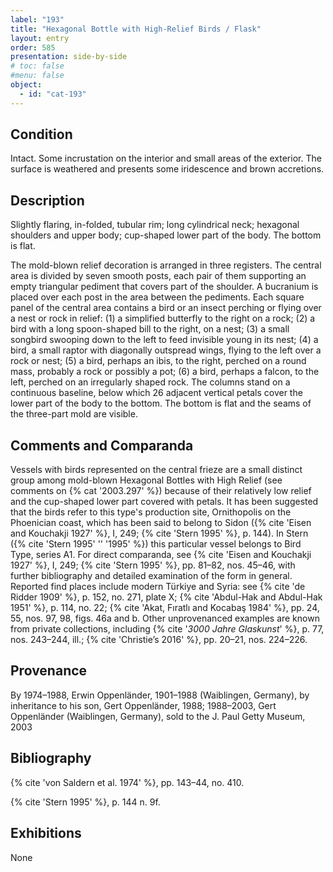 ```yaml
---
label: "193"
title: "Hexagonal Bottle with High-Relief Birds / Flask"
layout: entry
order: 585
presentation: side-by-side
# toc: false
#menu: false 
object:
  - id: "cat-193"
---
```


## Condition

Intact. Some incrustation on the interior and small areas of the exterior. The surface is weathered and presents some iridescence and brown accretions.

## Description

Slightly flaring, in-folded, tubular rim; long cylindrical neck; hexagonal shoulders and upper body; cup-shaped lower part of the body. The bottom is flat.

The mold-blown relief decoration is arranged in three registers. The central area is divided by seven smooth posts, each pair of them supporting an empty triangular pediment that covers part of the shoulder. A bucranium is placed over each post in the area between the pediments. Each square panel of the central area contains a bird or an insect perching or flying over a nest or rock in relief: (1) a simplified butterfly to the right on a rock; (2) a bird with a long spoon-shaped bill to the right, on a nest; (3) a small songbird swooping down to the left to feed invisible young in its nest; (4) a bird, a small raptor with diagonally outspread wings, flying to the left over a rock or nest; (5) a bird, perhaps an ibis, to the right, perched on a round mass, probably a rock or possibly a pot; (6) a bird, perhaps a falcon, to the left, perched on an irregularly shaped rock. The columns stand on a continuous baseline, below which 26 adjacent vertical petals cover the lower part of the body to the bottom. The bottom is flat and the seams of the three-part mold are visible.

## Comments and Comparanda

Vessels with birds represented on the central frieze are a small distinct group among mold-blown Hexagonal Bottles with High Relief (see comments on {% cat '2003.297' %}) because of their relatively low relief and the cup-shaped lower part covered with petals. It has been suggested that the birds refer to this type's production site, Ornithopolis on the Phoenician coast, which has been said to belong to Sidon ({% cite 'Eisen and Kouchakji 1927' %}, I, 249; {% cite 'Stern 1995' %}, p. 144). In Stern ({% cite 'Stern 1995' '' '1995' %}) this particular vessel belongs to Bird Type, series A1. For direct comparanda, see {% cite 'Eisen and Kouchakji 1927' %}, I, 249; {% cite 'Stern 1995' %}, pp. 81–82, nos. 45–46, with further bibliography and detailed examination of the form in general. Reported find places include modern Türkiye and Syria: see {% cite 'de Ridder 1909' %}, p. 152, no. 271, plate X; {% cite 'Abdul-Hak and Abdul-Hak 1951' %}, p. 114, no. 22; {% cite 'Akat, Fıratlı and Kocabaş 1984' %}, pp. 24, 55, nos. 97, 98, figs. 46a and b. Other unprovenanced examples are known from private collections, including {% cite '*3000 Jahre Glaskunst*' %}, p. 77, nos. 243–244, ill.; {% cite 'Christie’s 2016' %}, pp. 20–21, nos. 224–226.

## Provenance

By 1974–1988, Erwin Oppenländer, 1901–1988 (Waiblingen, Germany), by inheritance to his son, Gert Oppenländer, 1988; 1988–2003, Gert Oppenländer (Waiblingen, Germany), sold to the J. Paul Getty Museum, 2003

## Bibliography

{% cite 'von Saldern et al. 1974' %}, pp. 143–44, no. 410.

{% cite 'Stern 1995' %}, p. 144 n. 9f.

## Exhibitions

None